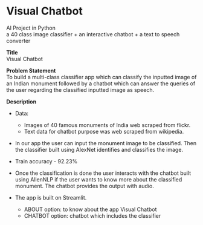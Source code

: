 # Visual Chatbot  
AI Project in Python  
a 40 class image classifier + an interactive chatbot + a text to speech converter  

**Title**  
Visual Chatbot  

**Problem Statement**  
To build a multi-class classifier app which can classify the inputted image of an Indian monument followed by a chatbot which can answer the queries of the user regarding the classified inputted image as speech.  

**Description**  
- Data:  
  - Images of 40 famous monuments of India web scraped from flickr. 
  - Text data for chatbot purpose was web scraped from wikipedia.

- In our app the user can input the monument image to be classified. Then the classifier built using AlexNet identifies and classifies the image.  
- Train accuracy - 92.23%  
- Once the classification is done the user interacts with the chatbot built using AllenNLP if the user wants to know more about the classified monument. The chatbot provides the output with audio.  
- The app is built on Streamlit.    
  - ABOUT option: to know about the app Visual Chatbot  
  - CHATBOT option: chatbot which includes the classifier


